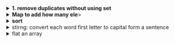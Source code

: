 
<details>
  <summary><strong>1. remove duplicates without using set</strong></summary>
    1.using foreach and includes() method.
    2.using filter to get index of each element to match with current index 
    3.Remove duplicates in without using predefine methods

```typescript
let data = [3, 5, , 1, 1, 1, 1, 2, 3];
const filteredData = data.filter((v, i) => {
  return data.indexOf(v) === i;
});
console.log(filteredData);
const removeZero = data.filter((v) => {
  return v !== 1;
});
console.log(removeZero);
const nData = [1, 2, 2, 1, 2, 3, 1];
const z = [...new Set(nData)];
console.log(z);
```
</details>
<details>
  <summary><strong>Map to add how many ele</strong>></summary>
  
  
```typescript
  const a = new Map();
data.forEach((r) => {
  if (a.has(r)) {
    let d = a.get(r);
    a.set(r, ++d);
  } else a.set(r, 1);
});
for (let [k, o] of a) {
  console.log(k, o);
}
```

</details>
<details>
  <summary><strong>sort</strong></summary>

```typescript
const g = ['a', 'b', 'g', 'a']
g.sort();
console.log(g)

// Create an Array
const points = [40, 100, 1, 5, 25, 10];

// Sort the Array
points.sort(function(a, b){return a-b});
```

</details>

 
 <details><summary>stirng: convert each word first letter to capital form a sentence</summary>

  ```typescript
   
string1 = 'tets hdsfhjsgfhgds'
let stringe = string1.split(' ').map(v => v[0].toUpperCase()+v.slice(0)).join(' ');
console.log(stringe)
  ```
 </details>
 <details><summary>flat an array</summary>

    ```typescript
    const arr =[1,3,4,[3,4,5,[4,6,3]]];
    const arr2 = [];

    // using flat
      //  arr2 = arr.flat(3);

    // not using pre-defined
      function flatArray(data){
        for(var i=0;i<data.length;i++){
          if(Array.isArray(data[i])){
            flatArray(data[i])
          } else {
            arr2.push(data[i]);
          }
        }
      }
      flatArray(arr);
      console.log(arr2);
    ```
 <details>


      